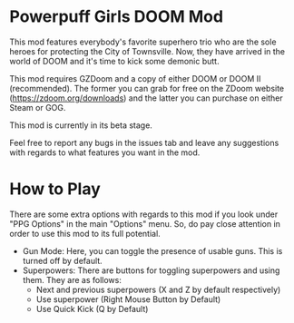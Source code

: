 # Powerpuff Girls DOOM Mod

This mod features everybody's favorite superhero trio who are the sole heroes for protecting the City of Townsville. Now, they have arrived in the world of DOOM and it's time to kick some demonic butt.

This mod requires GZDoom and a copy of either DOOM or DOOM II (recommended). The former you can grab for free on the ZDoom website (https://zdoom.org/downloads) and the latter you can purchase on either Steam or GOG.

This mod is currently in its beta stage.

Feel free to report any bugs in the issues tab and leave any suggestions with regards to what features you want in the mod.

# How to Play

There are some extra options with regards to this mod if you look under "PPG Options" in the main "Options" menu. So, do pay close attention in order to use this mod to its full potential.

- Gun Mode: Here, you can toggle the presence of usable guns. This is turned off by default.
- Superpowers: There are buttons for toggling superpowers and using them. They are as follows:
  - Next and previous superpowers (X and Z by default respectively)
  - Use superpower (Right Mouse Button by Default)
  - Use Quick Kick (Q by Default)

